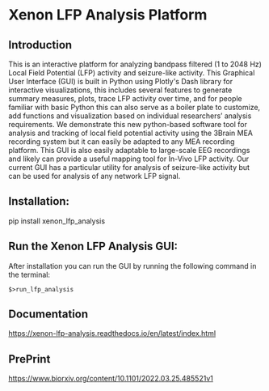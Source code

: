 # Xenon LFP Analysis Platform

## Introduction
This is an interactive platform for analyzing bandpass filtered (1 to 2048 Hz) Local Field Potential (LFP) activity and seizure-like activity. This Graphical User Interface (GUI) is built in Python using Plotly's Dash library for interactive visualizations, this includes several features to generate summary measures, plots, trace LFP activity over time, and for people familiar with basic Python this can also serve as a boiler plate to customize, add functions and visualization based on individual researchers’ analysis requirements. We demonstrate this new python-based software tool for analysis and tracking of local field potential activity using the 3Brain MEA recording system but it can easily be adapted to any MEA recording platform. This GUI is also easily adaptable to large-scale EEG recordings and likely can provide a useful mapping tool for In-Vivo LFP activity.  Our current GUI has a particular utility for analysis of seizure-like activity but can be used for analysis of any network LFP signal. 

## Installation:
pip install xenon_lfp_analysis

## Run the Xenon LFP Analysis GUI:

After installation you can run the GUI by running the following command in the terminal:
```
$>run_lfp_analysis
```

## Documentation
https://xenon-lfp-analysis.readthedocs.io/en/latest/index.html

## PrePrint
https://www.biorxiv.org/content/10.1101/2022.03.25.485521v1
